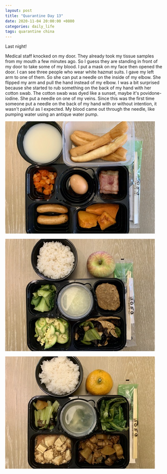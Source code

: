 ```yaml
---
layout: post
title: "Quarantine Day 13"
date: 2020-11-04 20:00:00 +0800
categories: daily_life
tags: quarantine china
---
```

Last night!

Medical staff knocked on my door. They already took my tissue samples from my mouth a few minutes ago. So I guess they are standing in front of my door to take some of my blood. I put a mask on my face then opened the door. I can see three people who wear white hazmat suits. I gave my left arm to one of them. So she can put a needle on the inside of my elbow. She flipped my arm and pull the hand instead of my elbow. I was a bit surprised because she started to rub something on the back of my hand with her cotton swab. The cotton swab was dyed like a sunset, maybe it's povidone-iodine. She put a needle on one of my veins. Since this was the first time someone put a needle on the back of my hand with or without intention, it wasn't painful as I expected. My blood came out through the needle, like pumping water using an antique water pump. 

![Breakfast in quarantine facility](/pics/2020-11-04-1.jpg)

![Lunch in quarantine facility](/pics/2020-11-04-2.jpg)

![Dinner in quarantine facility](/pics/2020-11-04-3.jpg)
